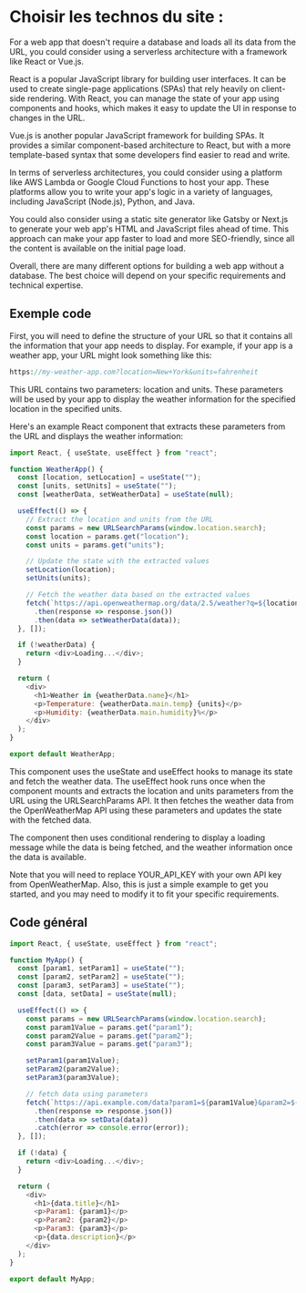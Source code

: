 # Choisir les technos du site : 



For a web app that doesn't require a database and loads all its data from the URL, you could consider using a serverless architecture with a framework like React or Vue.js.

React is a popular JavaScript library for building user interfaces. It can be used to create single-page applications (SPAs) that rely heavily on client-side rendering. With React, you can manage the state of your app using components and hooks, which makes it easy to update the UI in response to changes in the URL.

Vue.js is another popular JavaScript framework for building SPAs. It provides a similar component-based architecture to React, but with a more template-based syntax that some developers find easier to read and write.

In terms of serverless architectures, you could consider using a platform like AWS Lambda or Google Cloud Functions to host your app. These platforms allow you to write your app's logic in a variety of languages, including JavaScript (Node.js), Python, and Java.

You could also consider using a static site generator like Gatsby or Next.js to generate your web app's HTML and JavaScript files ahead of time. This approach can make your app faster to load and more SEO-friendly, since all the content is available on the initial page load.

Overall, there are many different options for building a web app without a database. The best choice will depend on your specific requirements and technical expertise.



## Exemple code
First, you will need to define the structure of your URL so that it contains all the information that your app needs to display. For example, if your app is a weather app, your URL might look something like this:

```php
https://my-weather-app.com?location=New+York&units=fahrenheit
```

This URL contains two parameters: location and units. These parameters will be used by your app to display the weather information for the specified location in the specified units.

Here's an example React component that extracts these parameters from the URL and displays the weather information:

```javascript
import React, { useState, useEffect } from "react";

function WeatherApp() {
  const [location, setLocation] = useState("");
  const [units, setUnits] = useState("");
  const [weatherData, setWeatherData] = useState(null);

  useEffect(() => {
    // Extract the location and units from the URL
    const params = new URLSearchParams(window.location.search);
    const location = params.get("location");
    const units = params.get("units");

    // Update the state with the extracted values
    setLocation(location);
    setUnits(units);

    // Fetch the weather data based on the extracted values
    fetch(`https://api.openweathermap.org/data/2.5/weather?q=${location}&units=${units}&appid=YOUR_API_KEY`)
      .then(response => response.json())
      .then(data => setWeatherData(data));
  }, []);

  if (!weatherData) {
    return <div>Loading...</div>;
  }

  return (
    <div>
      <h1>Weather in {weatherData.name}</h1>
      <p>Temperature: {weatherData.main.temp} {units}</p>
      <p>Humidity: {weatherData.main.humidity}%</p>
    </div>
  );
}

export default WeatherApp;

```

This component uses the useState and useEffect hooks to manage its state and fetch the weather data. The useEffect hook runs once when the component mounts and extracts the location and units parameters from the URL using the URLSearchParams API. It then fetches the weather data from the OpenWeatherMap API using these parameters and updates the state with the fetched data.

The component then uses conditional rendering to display a loading message while the data is being fetched, and the weather information once the data is available.

Note that you will need to replace YOUR_API_KEY with your own API key from OpenWeatherMap. Also, this is just a simple example to get you started, and you may need to modify it to fit your specific requirements.

## Code général

```javascript
import React, { useState, useEffect } from "react";

function MyApp() {
  const [param1, setParam1] = useState("");
  const [param2, setParam2] = useState("");
  const [param3, setParam3] = useState("");
  const [data, setData] = useState(null);

  useEffect(() => {
    const params = new URLSearchParams(window.location.search);
    const param1Value = params.get("param1");
    const param2Value = params.get("param2");
    const param3Value = params.get("param3");

    setParam1(param1Value);
    setParam2(param2Value);
    setParam3(param3Value);

    // fetch data using parameters
    fetch(`https://api.example.com/data?param1=${param1Value}&param2=${param2Value}&param3=${param3Value}`)
      .then(response => response.json())
      .then(data => setData(data))
      .catch(error => console.error(error));
  }, []);

  if (!data) {
    return <div>Loading...</div>;
  }

  return (
    <div>
      <h1>{data.title}</h1>
      <p>Param1: {param1}</p>
      <p>Param2: {param2}</p>
      <p>Param3: {param3}</p>
      <p>{data.description}</p>
    </div>
  );
}

export default MyApp;

```
